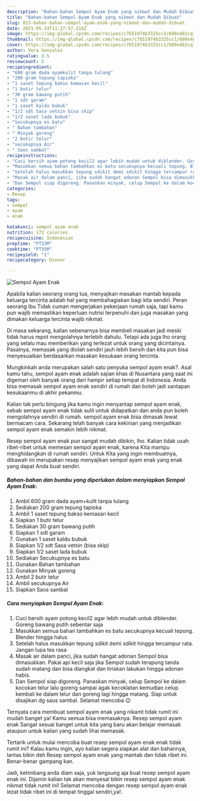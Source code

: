 ```yaml
---
description: "Bahan-bahan Sempol Ayam Enak yang nikmat dan Mudah Dibuat"
title: "Bahan-bahan Sempol Ayam Enak yang nikmat dan Mudah Dibuat"
slug: 853-bahan-bahan-sempol-ayam-enak-yang-nikmat-dan-mudah-dibuat
date: 2021-05-24T11:27:57.216Z
image: https://img-global.cpcdn.com/recipes/c7b51974b3325cc1/680x482cq70/sempol-ayam-enak-foto-resep-utama.jpg
thumbnail: https://img-global.cpcdn.com/recipes/c7b51974b3325cc1/680x482cq70/sempol-ayam-enak-foto-resep-utama.jpg
cover: https://img-global.cpcdn.com/recipes/c7b51974b3325cc1/680x482cq70/sempol-ayam-enak-foto-resep-utama.jpg
author: Vera Gonzales
ratingvalue: 3.5
reviewcount: 5
recipeingredient:
- "600 gram dada ayamkulit tanpa tulang"
- "200 gram tepung tapioka"
- "1 saset tepung bakso kemasan kecil"
- "1 butir telur"
- "30 gram bawang putih"
- "1 sdt garam"
- "1 saset kaldu bubuk"
- "1/2 sdt Sasa vetsin bisa skip"
- "1/2 saset lada bubuk"
- "Secukupnya es batu"
- " Bahan tambahan"
- " Minyak goreng"
- "2 butir telur"
- "secukupnya Air"
- " Saos sambal"
recipeinstructions:
- "Cuci bersih ayam potong kecil2 agar lebih mudah untuk diblender. Goreng bawang putih sebentar saja"
- "Masukkan semua bahan tambahkan es batu secukupnya kecuali tepung. Blender hingga halus"
- "Setelah halus masukkan tepung sdikit demi sdikit hingga tercampur rata. Jangan lupa tes rasa"
- "Masak air dalam panci, jika sudah hangat adonan Sempol bisa dimasukkan. Pakai api kecil saja jika Sempol sudah terapung tanda sudah matang dan bisa diangkat dan tiriskan lakukan hingga adonan habis."
- "Dan Sempol siap digoreng. Panaskan minyak, celup Sempol ke dalam kocokan telur lalu goreng sampai agak kecoklatan kemudian celup kembali ke dalam telur dan goreng lagi hingga matang. Siap untuk disajikan dg saus sambal. Selamat mencoba 😉"
categories:
- Resep
tags:
- sempol
- ayam
- enak

katakunci: sempol ayam enak 
nutrition: 173 calories
recipecuisine: Indonesian
preptime: "PT33M"
cooktime: "PT35M"
recipeyield: "1"
recipecategory: Dinner

---
```



![Sempol Ayam Enak](https://img-global.cpcdn.com/recipes/c7b51974b3325cc1/680x482cq70/sempol-ayam-enak-foto-resep-utama.jpg)

Apabila kalian seorang orang tua, menyajikan masakan mantab kepada keluarga tercinta adalah hal yang membahagiakan bagi kita sendiri. Peran seorang ibu Tidak cuman mengerjakan pekerjaan rumah saja, tapi kamu pun wajib memastikan keperluan nutrisi terpenuhi dan juga masakan yang dimakan keluarga tercinta wajib nikmat.

Di masa  sekarang, kalian sebenarnya bisa membeli masakan jadi meski tidak harus repot mengolahnya terlebih dahulu. Tetapi ada juga lho orang yang selalu mau memberikan yang terlezat untuk orang yang dicintainya. Pasalnya, memasak yang diolah sendiri jauh lebih bersih dan kita pun bisa menyesuaikan berdasarkan masakan kesukaan orang tercinta. 



Mungkinkah anda merupakan salah satu penyuka sempol ayam enak?. Asal kamu tahu, sempol ayam enak adalah sajian khas di Nusantara yang saat ini digemari oleh banyak orang dari hampir setiap tempat di Indonesia. Anda bisa memasak sempol ayam enak sendiri di rumah dan boleh jadi santapan kesukaanmu di akhir pekanmu.

Kalian tak perlu bingung jika kamu ingin menyantap sempol ayam enak, sebab sempol ayam enak tidak sulit untuk didapatkan dan anda pun boleh mengolahnya sendiri di rumah. sempol ayam enak bisa dimasak lewat bermacam cara. Sekarang telah banyak cara kekinian yang menjadikan sempol ayam enak semakin lebih nikmat.

Resep sempol ayam enak pun sangat mudah dibikin, lho. Kalian tidak usah ribet-ribet untuk memesan sempol ayam enak, karena Kita mampu menghidangkan di rumah sendiri. Untuk Kita yang ingin membuatnya, dibawah ini merupakan resep menyajikan sempol ayam enak yang enak yang dapat Anda buat sendiri.

<!--inarticleads1-->

##### Bahan-bahan dan bumbu yang diperlukan dalam menyiapkan Sempol Ayam Enak:

1. Ambil 600 gram dada ayam+kulit tanpa tulang
1. Sediakan 200 gram tepung tapioka
1. Ambil 1 saset tepung bakso kemasan kecil
1. Siapkan 1 butir telur
1. Sediakan 30 gram bawang putih
1. Siapkan 1 sdt garam
1. Gunakan 1 saset kaldu bubuk
1. Siapkan 1/2 sdt Sasa vetsin (bisa skip)
1. Siapkan 1/2 saset lada bubuk
1. Sediakan Secukupnya es batu
1. Gunakan  Bahan tambahan
1. Gunakan  Minyak goreng
1. Ambil 2 butir telur
1. Ambil secukupnya Air
1. Siapkan  Saos sambal




<!--inarticleads2-->

##### Cara menyiapkan Sempol Ayam Enak:

1. Cuci bersih ayam potong kecil2 agar lebih mudah untuk diblender. Goreng bawang putih sebentar saja
1. Masukkan semua bahan tambahkan es batu secukupnya kecuali tepung. Blender hingga halus
1. Setelah halus masukkan tepung sdikit demi sdikit hingga tercampur rata. Jangan lupa tes rasa
1. Masak air dalam panci, jika sudah hangat adonan Sempol bisa dimasukkan. Pakai api kecil saja jika Sempol sudah terapung tanda sudah matang dan bisa diangkat dan tiriskan lakukan hingga adonan habis.
1. Dan Sempol siap digoreng. Panaskan minyak, celup Sempol ke dalam kocokan telur lalu goreng sampai agak kecoklatan kemudian celup kembali ke dalam telur dan goreng lagi hingga matang. Siap untuk disajikan dg saus sambal. Selamat mencoba 😉




Ternyata cara membuat sempol ayam enak yang nikamt tidak rumit ini mudah banget ya! Kamu semua bisa memasaknya. Resep sempol ayam enak Sangat sesuai banget untuk kita yang baru akan belajar memasak ataupun untuk kalian yang sudah lihai memasak.

Tertarik untuk mulai mencoba buat resep sempol ayam enak enak tidak rumit ini? Kalau kamu ingin, ayo kalian segera siapkan alat dan bahannya, lantas bikin deh Resep sempol ayam enak yang mantab dan tidak ribet ini. Benar-benar gampang kan. 

Jadi, ketimbang anda diam saja, yuk langsung aja buat resep sempol ayam enak ini. Dijamin kalian tak akan menyesal bikin resep sempol ayam enak nikmat tidak rumit ini! Selamat mencoba dengan resep sempol ayam enak lezat tidak ribet ini di tempat tinggal sendiri,ya!.

